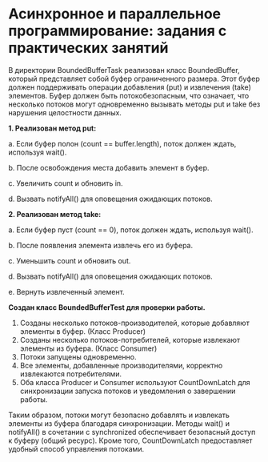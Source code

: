 # Асинхронное и параллельное программирование: задания с практических занятий

В директории BoundedBufferTask реализован класс BoundedBuffer<T>, который представляет собой буфер ограниченного размера. Этот буфер должен поддерживать операции добавления (put) и извлечения (take) элементов. Буфер должен быть потокобезопасным, что означает, что несколько потоков могут одновременно вызывать методы put и take без нарушения целостности данных.

**1.	Реализован метод put:**
   
a.	Если буфер полон (count == buffer.length), поток должен ждать, используя wait().

b.	После освобождения места добавить элемент в буфер.

c.	Увеличить count и обновить in.

d.	Вызвать notifyAll() для оповещения ожидающих потоков.

**2. Реализован метод take:**

a.	Если буфер пуст (count == 0), поток должен ждать, используя wait().

b.	После появления элемента извлечь его из буфера.

c.	Уменьшить count и обновить out.

d.	Вызвать notifyAll() для оповещения ожидающих потоков.

e.	Вернуть извлеченный элемент.

**Создан класс BoundedBufferTest для проверки работы.**
1.	Созданы несколько потоков-производителей, которые добавляют элементы в буфер. (Класс Producer)
2.	Созданы несколько потоков-потребителей, которые извлекают элементы из буфера. (Класс Consumer)
3.	Потоки запущены одновременно.
4.	Все элементы, добавленные производителями, корректно извлекаются потребителями.
6. Оба класса Producer и Consumer используют CountDownLatch для синхронизации запуска потоков и уведомления о завершении работы.

Таким образом, потоки могут безопасно добавлять и извлекать элементы из буфера благодаря синхронизации. Методы wait() и notifyAll() в сочетании с synchronized обеспечивает безопасный доступ к буферу (общий ресурс). Кроме того, CountDownLatch предоставляет удобный способ управления потоками.

